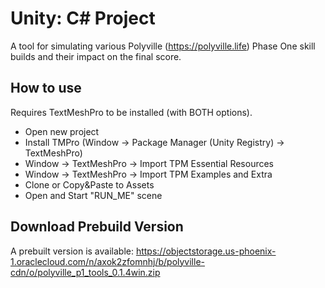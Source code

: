 # Unity: C# Project

A tool for simulating various Polyville (https://polyville.life) Phase One skill builds and their impact on the final score. 

## How to use

Requires TextMeshPro to be installed (with BOTH options).

* Open new project
* Install TMPro (Window -> Package Manager (Unity Registry) -> TextMeshPro)
* Window -> TextMeshPro -> Import TPM Essential Resources
* Window -> TextMeshPro -> Import TPM Examples and Extra
* Clone or Copy&Paste to Assets
* Open and Start "RUN_ME" scene

## Download Prebuild Version
A prebuilt version is available: https://objectstorage.us-phoenix-1.oraclecloud.com/n/axok2zfomnhj/b/polyville-cdn/o/polyville_p1_tools_0.1.4win.zip
